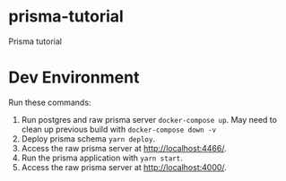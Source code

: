 # prisma-tutorial
Prisma tutorial

# Dev Environment
Run these commands:

1. Run postgres and raw prisma server `docker-compose up`.  May need to clean up previous build with `docker-compose down -v`
2. Deploy prisma schema `yarn deploy`.
3. Access the raw prisma server at [http://localhost:4466/](http://localhost:4466/).
4. Run the prisma application with `yarn start`.
5. Access the raw prisma server at [http://localhost:4000/](http://localhost:4000/).
